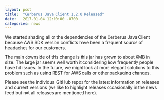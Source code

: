 ```yaml
---
layout: post
title:  "Cerberus Java Client 1.2.0 Released"
date:   2017-01-04 12:00:00 -0700
categories: news
---
```


We started shading all of the dependencies of the Cerberus Java Client because AWS SDK version 
conflicts have been a frequent source of headaches for our customers.  

The main downside of this  change is this jar has grown to about 6MB in size.  The large jar
seems well worth it considering how frequently people have hit issues.  In the future, we
might look at more elegant solutions to this problem such as using REST for AWS calls or other 
packaging changes.

Please see the individual GitHub repos for the latest information on releases and current versions
(we like to highlight releases occasionally in the news feed but not all releases are mentioned here).
